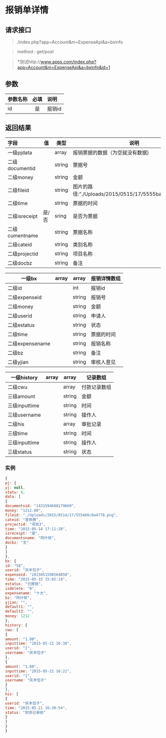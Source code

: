 # 报销单详情
## 请求接口 

> /index.php?app=Account&m=ExpenseApi&a=bxinfo

>  method : get/post

> *测试http://www.apps.com/index.php?app=Account&m=ExpenseApi&a=bxinfo&id=1
## 参数

| 参数名称      |    必填 | 说明  |
| :-------- | :--------:| :-- |
|id| 是| 报销id |

## 返回结果
|字段 |  值| 类型 | 说明|
|:----|----|----|-----|
|一级pjdata||array|报销票据的数据（为空就没有数据)|
|二级documentid||string|票据号|
|二级money ||string|金额|
|二级fileid||string|图片的路径:”./Uploads/2015/0515/17/5555bad8752ce.png”|
|二级time  ||string|票据的时间|
|二级isreceipt| 是/否 |sring|是否为票据|
|二级cumentname|  |string|票据名称|
|二级cateid|  |string|类别名称|
|二级projectid|  |string|项目名称|
|二级docbz|  |string|备注|
 
|一级bx|array |array|报销详情数组|
|----|----|----|-----|
|二级id||int|报销id|
|二级expenseid||string|报销号|
|二级money||string|金额|
|二级userid||string|申请人|
|二级estatus||string|状态|
|二级time||string|票据的时间|
|二级expensename||string|报销名称|
|二级bz||string|备注|
|二级yjian||string|审核人意见|

|一级history|array |array|记录数组|
|----|----|----|-----|
|二级cwu||array |付款记录数组|
|三级amount|  |string|金额|
|三级inputtime|  |string|时间|
|三级username|  |string|操作人|
|二级his||array|审批记录|
|三级time|  |string|时间|
|三级inputtime|  |string|操作人|
|三级status|  |string|状态|

### 实例

``` javascript
{
pj: {
yj: null,
statu: 0,
data: [
{
documentsid: "1431594688179669",
money: "1212.00",
fileid: "./Uploads/2015/0514/17/555466c0a4778.png",
cateid: "差旅费",
projectid: "项目3",
time: "2015-05-14 17:11:28",
isreceipt: "是",
documentsname: "阿什顿",
docbz: "无"
}
]
},
bx: {
id: "58",
userid: "庆丰包子",
expenseid: "2015051598564850",
time: "2015-05-15 15:02:19",
estatus: "已报销",
isdelete: "0",
expensename: "十大",
bz: "阿什顿",
yjian: "",
default1: "",
default2: "",
money: 1212
},
history: {
cwu: [
{
amount: "1.00",
inputtime: "2015-05-21 16:30",
userid: "1",
username: "庆丰包子"
},
{
amount: "1.00",
inputtime: "2015-05-21 16:21",
userid: "1",
username: "庆丰包子"
}
],
his: [
{
userid: "庆丰包子",
time: "2015-05-21 16:30:54",
status: "财务已审核"
}
]
}
}
